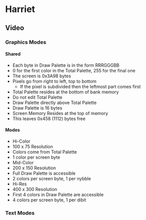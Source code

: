 # Harriet
## Video

### Graphics Modes

#### Shared
- Each byte in Draw Palette is in the form RRRGGGBB
 - 0 for the first color in the Total Palette, 255 for the final one
- The screen is 0x3A98 bytes
 - Pixels go from right to left, top to bottom
   - If the pixel is subdivided then the leftmost part comes first
- Total Palette resides at the bottom of bank memory
 - Do not edit Total Palette
- Draw Palette directly above Total Palette
 - Draw Palette is 16 bytes
- Screen Memory Resides at the top of memory
- This leaves 0x458 (1112) bytes free

#### Modes

- Hi-Color
 - 100 x 75 Resolution
 - Colors come from Total Palette
 - 1 color per screen byte
- Mid-Color
 - 200 x 150 Resolution
 - Full Draw Palette is accessible
 - 2 colors per screen byte, 1 per nybble
- Hi-Res
 - 400 x 300 Resolution
 - First 4 colors in Draw Palette are accessible
 - 4 colors per screen byte, 1 per dibit

### Text Modes
